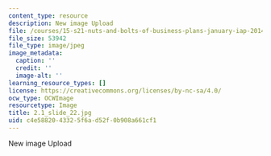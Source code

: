 ```yaml
---
content_type: resource
description: New image Upload
file: /courses/15-s21-nuts-and-bolts-of-business-plans-january-iap-2014/c4e5882043325f6ad52f0b908a661cf1_2.1_slide_22.jpg
file_size: 53942
file_type: image/jpeg
image_metadata:
  caption: ''
  credit: ''
  image-alt: ''
learning_resource_types: []
license: https://creativecommons.org/licenses/by-nc-sa/4.0/
ocw_type: OCWImage
resourcetype: Image
title: 2.1_slide_22.jpg
uid: c4e58820-4332-5f6a-d52f-0b908a661cf1
---
```

New image Upload
